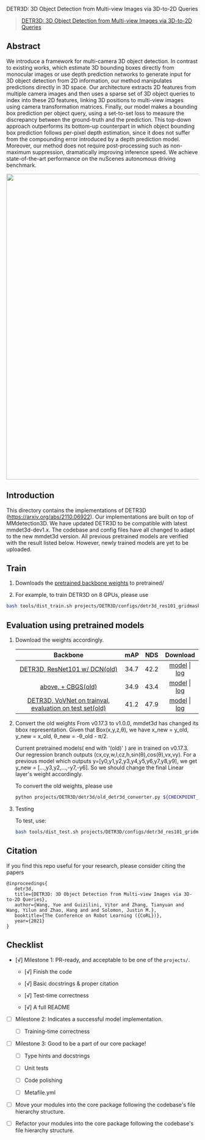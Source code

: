 DETR3D: 3D Object Detection from Multi-view Images via 3D-to-2D Queries

> [DETR3D: 3D Object Detection from Multi-view Images via 3D-to-2D Queries](https://arxiv.org/abs/2110.06922)

<!-- [ALGORITHM] -->

## Abstract

We introduce a framework for multi-camera 3D object detection. In
contrast to existing works, which estimate 3D bounding boxes directly from
monocular images or use depth prediction networks to generate input for 3D object
detection from 2D information, our method manipulates predictions directly
in 3D space. Our architecture extracts 2D features from multiple camera images
and then uses a sparse set of 3D object queries to index into these 2D features,
linking 3D positions to multi-view images using camera transformation matrices.
Finally, our model makes a bounding box prediction per object query, using a
set-to-set loss to measure the discrepancy between the ground-truth and the prediction.
This top-down approach outperforms its bottom-up counterpart in which
object bounding box prediction follows per-pixel depth estimation, since it does
not suffer from the compounding error introduced by a depth prediction model.
Moreover, our method does not require post-processing such as non-maximum
suppression, dramatically improving inference speed. We achieve state-of-the-art
performance on the nuScenes autonomous driving benchmark.

<div align=center>
<img src="https://user-images.githubusercontent.com/67246790/209751755-3d0f0ad5-6a39-4d14-a1c7-346b5c228a1b.png" width="800"/>
</div>

## Introduction

This directory contains the implementations of DETR3D (https://arxiv.org/abs/2110.06922). Our implementations are built on top of MMdetection3D.
We have updated DETR3D to be compatible with latest mmdet3d-dev1.x. The codebase and config files have all changed to adapt to the new mmdet3d version. All previous pretrained models are verified with the result listed below. However, newly trained models are yet to be uploaded.

## Train

1. Downloads the [pretrained backbone weights](https://drive.google.com/drive/folders/1h5bDg7Oh9hKvkFL-dRhu5-ahrEp2lRNN?usp=sharing) to pretrained/

2. For example, to train DETR3D on 8 GPUs, please use

```bash
bash tools/dist_train.sh projects/DETR3D/configs/detr3d_res101_gridmask.py 8
```

## Evaluation using pretrained models

1. Download the weights accordingly.

   |                                                   Backbone                                                   | mAP  | NDS  |                                                                                         Download                                                                                         |
   | :----------------------------------------------------------------------------------------------------------: | :--: | :--: | :--------------------------------------------------------------------------------------------------------------------------------------------------------------------------------------: |
   |                     [DETR3D, ResNet101 w/ DCN(old)](./configs/detr3d_res101_gridmask.py)                     | 34.7 | 42.2 | [model](https://drive.google.com/file/d/1YWX-jIS6fxG5_JKUBNVcZtsPtShdjE4O/view?usp=sharing) \| [log](https://drive.google.com/file/d/1uvrf42seV4XbWtir-2XjrdGUZ2Qbykid/view?usp=sharing) |
   |                        [above, + CBGS(old)](./configs/detr3d_res101_gridmask_cbgs.py)                        | 34.9 | 43.4 | [model](https://drive.google.com/file/d/1sXPFiA18K9OMh48wkk9dF1MxvBDUCj2t/view?usp=sharing) \| [log](https://drive.google.com/file/d/1NJNggvFGqA423usKanqbsZVE_CzF4ltT/view?usp=sharing) |
   | [DETR3D, VoVNet on trainval, evaluation on test set(old)](./configs/detr3d_vovnet_gridmask_trainval_cbgs.py) | 41.2 | 47.9 | [model](https://drive.google.com/file/d/1d5FaqoBdUH6dQC3hBKEZLcqbvWK0p9Zv/view?usp=sharing) \| [log](https://drive.google.com/file/d/1ONEMm_2W9MZAutjQk1UzaqRywz5PMk3p/view?usp=sharing) |

2. Convert the old weights
   From v0.17.3 to v1.0.0, mmdet3d has changed its bbox representation. Given that Box(x,y,z,θ), we have x_new = y_old, y_new = x_old, θ_new = -θ_old - π/2.

   Current pretrained models( end with '(old)' ) are in trained on v0.17.3. Our regression branch outputs (cx,cy,w,l,cz,h,sin(θ),cos(θ),vx,vy). For a previous model which outputs y=\[y0,y1,y2,y3,y4,y5,y6,y7,y8,y9\], we get y_new = \[...,y3,y2,...,-y7,-y6\]. So we should change the final Linear layer's weight accordingly.

   To convert the old weights, please use

   ```bash
   python projects/DETR3D/detr3d/old_detr3d_converter.py ${CHECKPOINT_DIR}/detr3d_resnet101.pth ${CHECKPOINT_DIR}/detr3d_r101_v1.0.0.pth --code_size 10
   ```

3. Testing

   To test, use:

   ```bash
   bash tools/dist_test.sh projects/DETR3D/configs/detr3d_res101_gridmask.py ${CHECKPOINT_DIR}/detr3d_r101_v1.0.0.pth 8
   ```

   <!-- Current pretrained models( end with '(old)' ) are in trained on v0.17.3. and we make them compatible with new mmdet3d by rewriting `_load_from_state_dict` method in [`detr3d.py`](./detr3d/detr3d.py) -->

## Citation

If you find this repo useful for your research, please consider citing the papers

```
@inproceedings{
   detr3d,
   title={DETR3D: 3D Object Detection from Multi-view Images via 3D-to-2D Queries},
   author={Wang, Yue and Guizilini, Vitor and Zhang, Tianyuan and Wang, Yilun and Zhao, Hang and and Solomon, Justin M.},
   booktitle={The Conference on Robot Learning ({CoRL})},
   year={2021}
}
```

## Checklist

<!-- Here is a checklist illustrating a usual development workflow of a successful project, and also serves as an overview of this project's progress. The PIC (person in charge) or contributors of this project should check all the items that they believe have been finished, which will further be verified by codebase maintainers via a PR.
OpenMMLab's maintainer will review the code to ensure the project's quality. Reaching the first milestone means that this project suffices the minimum requirement of being merged into 'projects/'. But this project is only eligible to become a part of the core package upon attaining the last milestone.
Note that keeping this section up-to-date is crucial not only for this project's developers but the entire community, since there might be some other contributors joining this project and deciding their starting point from this list. It also helps maintainers accurately estimate time and effort on further code polishing, if needed.
A project does not necessarily have to be finished in a single PR, but it's essential for the project to at least reach the first milestone in its very first PR. -->

- \[√\] Milestone 1: PR-ready, and acceptable to be one of the `projects/`.

  - \[√\] Finish the code

    <!-- The code's design shall follow existing interfaces and convention. For example, each model component should be registered into `mmdet3d.registry.MODELS` and configurable via a config file. -->

  - \[√\] Basic docstrings & proper citation

    <!-- Each major object should contain a docstring, describing its functionality and arguments. If you have adapted the code from other open-source projects, don't forget to cite the source project in docstring and make sure your behavior is not against its license. Typically, we do not accept any code snippet under GPL license. [A Short Guide to Open Source Licenses](https://medium.com/nationwide-technology/a-short-guide-to-open-source-licenses-cf5b1c329edd) -->

  - \[√\] Test-time correctness

    <!-- If you are reproducing the result from a paper, make sure your model's inference-time performance matches that in the original paper. The weights usually could be obtained by simply renaming the keys in the official pre-trained weights. This test could be skipped though, if you are able to prove the training-time correctness and check the second milestone. -->

  - \[√\] A full README

    <!-- As this template does. -->

- [ ] Milestone 2: Indicates a successful model implementation.

  - [ ] Training-time correctness

    <!-- If you are reproducing the result from a paper, checking this item means that you should have trained your model from scratch based on the original paper's specification and verified that the final result matches the report within a minor error range. -->

- [ ] Milestone 3: Good to be a part of our core package!

  - [ ] Type hints and docstrings

    <!-- Ideally *all* the methods should have [type hints](https://www.pythontutorial.net/python-basics/python-type-hints/) and [docstrings](https://google.github.io/styleguide/pyguide.html#381-docstrings). [Example](https://github.com/open-mmlab/mmdetection3d/blob/dev-1.x/mmdet3d/models/detectors/fcos_mono3d.py) -->

  - [ ] Unit tests

    <!-- Unit tests for each module are required. [Example](https://github.com/open-mmlab/mmdetection3d/blob/dev-1.x/tests/test_models/test_dense_heads/test_fcos_mono3d_head.py) -->

  - [ ] Code polishing

    <!-- Refactor your code according to reviewer's comment. -->

  - [ ] Metafile.yml

    <!-- It will be parsed by MIM and Inferencer. [Example](https://github.com/open-mmlab/mmdetection3d/blob/dev-1.x/configs/fcos3d/metafile.yml) -->

- [ ] Move your modules into the core package following the codebase's file hierarchy structure.

  <!-- In particular, you may have to refactor this README into a standard one. [Example](/configs/textdet/dbnet/README.md) -->

- [ ] Refactor your modules into the core package following the codebase's file hierarchy structure.

